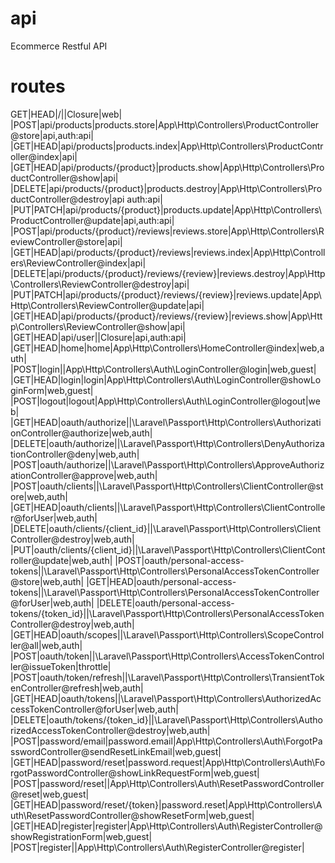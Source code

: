 # api
Ecommerce Restful API

# routes
 GET|HEAD|/||Closure|web|
|POST|api/products|products.store|App\Http\Controllers\ProductController@store|api,auth:api|
|GET|HEAD|api/products|products.index|App\Http\Controllers\ProductController@index|api|
|GET|HEAD|api/products/{product}|products.show|App\Http\Controllers\ProductController@show|api|
|DELETE|api/products/{product}|products.destroy|App\Http\Controllers\ProductController@destroy|api auth:api|
|PUT|PATCH|api/products/{product}|products.update|App\Http\Controllers\ProductController@update|api,auth:api|
|POST|api/products/{product}/reviews|reviews.store|App\Http\Controllers\ReviewController@store|api|
|GET|HEAD|api/products/{product}/reviews|reviews.index|App\Http\Controllers\ReviewController@index|api|
|DELETE|api/products/{product}/reviews/{review}|reviews.destroy|App\Http\Controllers\ReviewController@destroy|api|
|PUT|PATCH|api/products/{product}/reviews/{review}|reviews.update|App\Http\Controllers\ReviewController@update|api|
|GET|HEAD|api/products/{product}/reviews/{review}|reviews.show|App\Http\Controllers\ReviewController@show|api|
|GET|HEAD|api/user||Closure|api,auth:api|
|GET|HEAD|home|home|App\Http\Controllers\HomeController@index|web,auth|
|POST|login||App\Http\Controllers\Auth\LoginController@login|web,guest|
|GET|HEAD|login|login|App\Http\Controllers\Auth\LoginController@showLoginForm|web,guest|
|POST|logout|logout|App\Http\Controllers\Auth\LoginController@logout|web|
|GET|HEAD|oauth/authorize||\Laravel\Passport\Http\Controllers\AuthorizationController@authorize|web,auth|
|DELETE|oauth/authorize||\Laravel\Passport\Http\Controllers\DenyAuthorizationController@deny|web,auth|
|POST|oauth/authorize||\Laravel\Passport\Http\Controllers\ApproveAuthorizationController@approve|web,auth|
|POST|oauth/clients||\Laravel\Passport\Http\Controllers\ClientController@store|web,auth|
|GET|HEAD|oauth/clients||\Laravel\Passport\Http\Controllers\ClientController@forUser|web,auth|
|DELETE|oauth/clients/{client_id}||\Laravel\Passport\Http\Controllers\ClientController@destroy|web,auth|
|PUT|oauth/clients/{client_id}||\Laravel\Passport\Http\Controllers\ClientController@update|web,auth|
|POST|oauth/personal-access-tokens||\Laravel\Passport\Http\Controllers\PersonalAccessTokenController@store|web,auth|
|GET|HEAD|oauth/personal-access-tokens||\Laravel\Passport\Http\Controllers\PersonalAccessTokenController@forUser|web,auth|
|DELETE|oauth/personal-access-tokens/{token_id}||\Laravel\Passport\Http\Controllers\PersonalAccessTokenController@destroy|web,auth|
|GET|HEAD|oauth/scopes||\Laravel\Passport\Http\Controllers\ScopeController@all|web,auth|
|POST|oauth/token||\Laravel\Passport\Http\Controllers\AccessTokenController@issueToken|throttle|
|POST|oauth/token/refresh||\Laravel\Passport\Http\Controllers\TransientTokenController@refresh|web,auth|
|GET|HEAD|oauth/tokens||\Laravel\Passport\Http\Controllers\AuthorizedAccessTokenController@forUser|web,auth|
|DELETE|oauth/tokens/{token_id}||\Laravel\Passport\Http\Controllers\AuthorizedAccessTokenController@destroy|web,auth|
|POST|password/email|password.email|App\Http\Controllers\Auth\ForgotPasswordController@sendResetLinkEmail|web,guest|
|GET|HEAD|password/reset|password.request|App\Http\Controllers\Auth\ForgotPasswordController@showLinkRequestForm|web,guest|
|POST|password/reset||App\Http\Controllers\Auth\ResetPasswordController@reset|web,guest|
|GET|HEAD|password/reset/{token}|password.reset|App\Http\Controllers\Auth\ResetPasswordController@showResetForm|web,guest|
|GET|HEAD|register|register|App\Http\Controllers\Auth\RegisterController@showRegistrationForm|web,guest|
|POST|register||App\Http\Controllers\Auth\RegisterController@register|